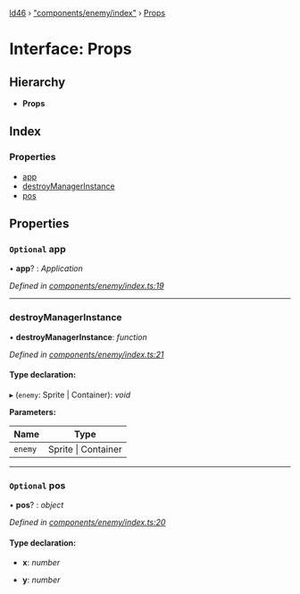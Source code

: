 [ld46](../README.md) › ["components/enemy/index"](../modules/_components_enemy_index_.md) › [Props](_components_enemy_index_.props.md)

# Interface: Props

## Hierarchy

* **Props**

## Index

### Properties

* [app](_components_enemy_index_.props.md#optional-app)
* [destroyManagerInstance](_components_enemy_index_.props.md#destroymanagerinstance)
* [pos](_components_enemy_index_.props.md#optional-pos)

## Properties

### `Optional` app

• **app**? : *Application*

*Defined in [components/enemy/index.ts:19](https://github.com/jrod-disco/ld46-keepalive/blob/2baec31/src/components/enemy/index.ts#L19)*

___

###  destroyManagerInstance

• **destroyManagerInstance**: *function*

*Defined in [components/enemy/index.ts:21](https://github.com/jrod-disco/ld46-keepalive/blob/2baec31/src/components/enemy/index.ts#L21)*

#### Type declaration:

▸ (`enemy`: Sprite | Container): *void*

**Parameters:**

Name | Type |
------ | ------ |
`enemy` | Sprite &#124; Container |

___

### `Optional` pos

• **pos**? : *object*

*Defined in [components/enemy/index.ts:20](https://github.com/jrod-disco/ld46-keepalive/blob/2baec31/src/components/enemy/index.ts#L20)*

#### Type declaration:

* **x**: *number*

* **y**: *number*
